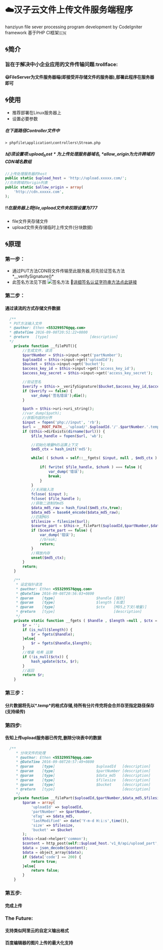# :cloud:汉子云文件上传文件服务端程序
hanziyun file sever processing program development by CodeIgniter framework 基于PHP CI框架:cn:

## :cyclone:简介
### 旨在于解决中小企业应用的文件传输问题:trollface:
#### :smiley:FileServer为文件服务器端(即接受并存储文件的服务器),部署此程序在服务器即可

## :cyclone:使用
* 推荐部署在Linux服务器上
* 设置必要参数
##### 在下面路径Controller文件中
```
> phpfile\application\controllers\Stream.php
```
##### :heavy_exclamation_mark:必须设置项:*$upload_host* 为上传处理服务器域名,*$allow_origin*为允许跨域的CDN域名数组
```PHP
//上传处理服务器的host
public static $upload_host = 'http://upload.xxxxx.com/';
//允许跨域的origin列表
public static $allow_origin = array(
	'http://cdn.xxxxx.com',
);
```
##### :bangbang:在服务器上将*file*,*upload*文件夹权限设置为777
* file文件夹存储文件
* upload文件夹存储临时上传文件(分块数据)

## :cyclone:原理
### 第一步：
* 通过PUT方法CDN将文件传输至此服务器,将先验证签名方法*__verifySignature()*
* 此签名方法见下图
![签名方法](http://playfun.oss-cn-shenzhen.aliyuncs.com/file/admin/category/2539_049C990035f63CA65DE0.png)
:link:[详细签名认证字符串方法点此链接](https://cloud.baidu.com/doc/Reference/AuthenticationMechanism.html#.E7.94.9F.E6.88.90.E8.AE.A4.E8.AF.81.E5.AD.97.E7.AC.A6.E4.B8.B2)

### 第二步：
#### 通过读流的方式存储文件数据
```PHP
  /**
  * PUT方法输入文件
  * @author: Ethen <553299576@qq.com>
  * @DateTime 2016-09-08T20:51:22+0800
  * @return   [type]                   [description]
  */
	private function __filePUT(){
		//生成文件，读流
		$partNumber = $this->input->get('partNumber');
		$uploadId = $this->input->get('uploadId');
		$bucket = $this->input->get('bucket');
		$access_key_id = $this->input->get('access_key_id');
		$access_key_secret = $this->input->get('access_key_secret');

		//验证签名
		$verify = $this->__verifySignature($bucket,$access_key_id,$access_key_secret);
		if ($verify == false) {
			var_dump('签名错误');die();
		}

		$path = $this->uri->uri_string();
		//var_dump($path);
		//获取内容的分界
		$input = fopen('php://input', 'rb');
		$url = __ROOT_PATH__.'upload/'.$uploadId.'/'.$partNumber.'.temp';
	    if ($this->dirExists(dirname($url))) {
	    	$file_handle = fopen($url, 'wb');

		    //初始化增量Md5运算上下文
		    $md5_ctx = hash_init('md5');

		    while( ( $chunk = self::__fgets( $input, null , $md5_ctx ) ) !== false ){
	    
		    	if( fwrite( $file_handle, $chunk ) === false ){
		    		var_dump('错误');
		    		break;
		    	}
		    }
		    //关闭输入流
		    fclose( $input );
		    fclose( $file_handle );
		    //获取二进制的md5
		    $data_md5_raw = hash_final($md5_ctx,true);
		    $data_md5 = base64_encode($data_md5_raw);
		    //匹配MD5
		    $filesize = filesize($url);
		    $cearte_part = $this->__filePart($uploadId,$partNumber,$data_md5,$filesize,$bucket);
		    if ($cearte_part == false) {
		    	var_dump('错误');
		    	//break;
				return;
		    }
		    //释放内存
		    unset($md5_ctx);
	    }
	    return;
	}

	/**
	 * 设定指针读流
	 * @author: Ethen <553299576@qq.com>
	 * @DateTime 2016-09-08T20:56:03+0800
	 * @param    [type]                   $handle [指针]
	 * @param    [type]                   $length [长度]
	 * @param    [type]                   $ctx    [MD5上下文(增量)]
	 * @return   [type]                           [description]
	 */
	private static function __fgets ( $handle , $length =null , $ctx = null ){
		$r = '';
		if (is_null($length)) {
			$r = fgets($handle);
		}else{
			$r = fgets($handle,$length);
		}
		//增量 哈希 运算
		if (!is_null($ctx)) {
			hash_update($ctx, $r);
		}
		//返回
		return $r;
	}
```
### 第三步：
#### 分片数据将先以*.temp*的格式存储,待所有分片传完将会合并存至指定路径保存(支持续传)

### 第四步:
#### 告知上传upload服务器已传完,删除分块表中的数据
```PHP
  /**
	 * 分块文件的处理
	 * @author: Ethen <553299576@qq.com>
	 * @DateTime 2016-09-08T20:57:49+0800
	 * @param    [type]                   $uploadId   [description]
	 * @param    [type]                   $partNumber [description]
	 * @param    [type]                   $data_md5   [description]
	 * @param    [type]                   $filesize   [description]
	 * @param    [type]                   $bucket     [description]
	 * @return   [type]                               [description]
	 */
	private function __filePart($uploadId,$partNumber,$data_md5,$filesize,$bucket){
		$param = array(
			'uploadId' => $uploadId,
			'partNumber' => $partNumber,
			'eTag' => $data_md5,
			'lastModified' => date('Y-m-d H:i:s',time()),
			'size' => $filesize,
			'bucket' => $bucket 
		);
		$this->load->helper('common');
		$content = http_post(self::$upload_host.'v1_0/api/upload_part',$param);
		$data = json_decode($content);
		$data = object_array($data);
		if ($data['code'] == 200) {
			return true;
		}else{
			return false;
		}
	}
```
### 第五步:
#### 完成上传
### The Future:
#### 支持类似阿里云的自定义输出格式
#### 百度编辑器的图片上传的最大化支持
